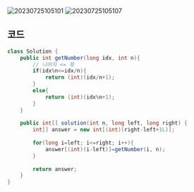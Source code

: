 ![20230725105101](https://github.com/Morning-Algorithm-Study-2023/Algorithm/assets/121210456/5f08a221-fe25-4c80-8e6f-4579c7d620e3)
![20230725105107](https://github.com/Morning-Algorithm-Study-2023/Algorithm/assets/121210456/41062ea5-bfa0-4d52-ba8b-c244513f0017)

## 코드
```java
class Solution {
    public int getNumber(long idx, int n){
        // 나머지 <= 몫
        if(idx%n<=idx/n){
            return (int)(idx/n+1);
        }
        else{
            return (int)(idx%n+1);
        }
    }
    
    public int[] solution(int n, long left, long right) {
        int[] answer = new int[(int)(right-left+1L)];
        
        for(long i=left; i<=right; i++){
            answer[(int)(i-left)]=getNumber(i, n);
        }
        
        return answer;
    }
}
```
